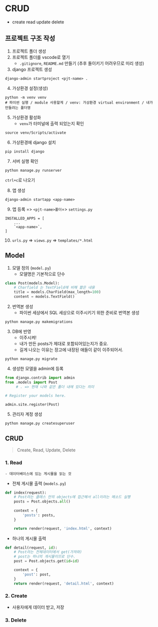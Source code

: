 # CRUD

- create read update delete

## 프로젝트 구조 작성

1. 프로젝트 폴더 생성
2. 프로젝트 폴더를 vscode로 열기
    - `.gitignore`, `README.md` 만들기 (추후 돌이키기 어려우므로 미리 생성)
3. django 프로젝트 생성
```
django-admin startproject <pjt-name> .
```

4. 가상환경 설정(생성)
```
python -m venv venv 
# 파이썬 실행 / module 사용할게 / venv: 가상환경 virtual environment / 내가 만들려는 폴더명
```

5. 가상환경 활성화 
    - `venv`가 터미널에 출력 되었는지 확인
```
source venv/Scripts/activate
```

6. 가상환경에 django 설치
```
pip install django
```

7. 서버 실행 확인
```
python manage.py runserver
```
`ctrl+c`로 나오기

8. 앱 생성
```
django-admin startapp <app-name>
```

9. 앱 등록 => `<pjt-name>폴더`=> `settings.py`
```
INSTALLED_APPS = [
    ...
    `<app-name>`,
]
```

10. `urls.py` => `views.py` => `templates/*.html`



## Model

1. 모델 정의 (`model.py`)  
    - 모델명은 기본적으로 단수

```python
class Post(models.Model):
    # Charfield 는 TextField에 비해 짦은 내용
    title = models.CharField(max_length=100)
    content = models.TextField()
```

2. 번역본 생성
    - 파이썬 세상에서 SQL 세상으로 이주시키기 위한 준비로 번역본 생성
```
python manage.py makemigrations
```

3. DB에 반영
    - 이주시켜!
    - 내가 만든 posts가 제대로 포함되어있는지가 중요. 
    - 길게 나오는 이유는 장고에 내장된 애들이 같이 이주되어서.
```
python manage.py migrate
```

4. 생성한 모델을 admin에 등록
```python
from django.contrib import admin
from .models import Post
     # . => 현재 나와 같은 폴더 내에 있다는 의미

# Register your models here.

admin.site.register(Post)
```

5. 관리자 계정 생성
```
python manage.py createsuperuser
```


## CRUD
> Create, Read, Update, Delete

### 1. Read
    - 데이터베이스에 있는 게시물을 읽는 것

- 전체 게시물 출력 (`models.py`)
```python
def index(request):
    # Post라는 클래스 안의 objects에 접근해서 all이라는 메소드 실행
    posts = Post.objects.all()
    
    context = {
        'posts': posts,
    }

    return render(request, 'index.html', context)
```

- 하나의 게시물 출력
```python
def detail(request, id):
    # Post라는 전체데이터에서 get(가져와) 
    # post는 하나의 게시물이므로 단수. 
    post = Post.objects.get(id=id)

    context = {
        'post': post,
    }
    return render(request, 'detail.html', context)
```


### 2. Create
- 사용자에게 데이터 받고, 저장


### 3. Delete
